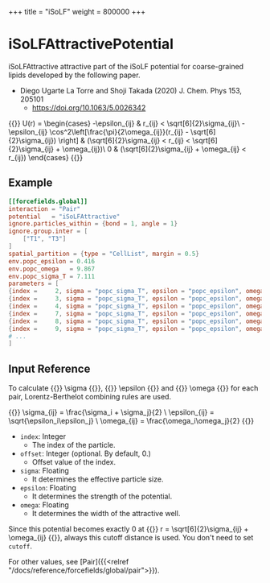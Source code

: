 +++
title = "iSoLF"
weight = 800000
+++

# iSoLFAttractivePotential

iSoLFAttractive attractive part of the iSoLF potential for coarse-grained lipids developed by the following paper.

- Diego Ugarte La Torre and Shoji Takada (2020) J. Chem. Phys 153, 205101
  - https://doi.org/10.1063/5.0026342

{{<katex display>}}
U(r) =
\begin{cases}
-\epsilon_{ij} & r_{ij} < \sqrt[6]{2}\sigma_{ij}\\
-\epsilon_{ij} \cos^2\left[\frac{\pi}{2\omega_{ij}}(r_{ij} - \sqrt[6]{2}\sigma_{ij}) \right] & (\sqrt[6]{2}\sigma_{ij} < r_{ij} < \sqrt[6]{2}\sigma_{ij} + \omega_{ij})\\
0 & (\sqrt[6]{2}\sigma_{ij} + \omega_{ij} < r_{ij})
\end{cases}
{{</katex>}}

## Example

```toml
[[forcefields.global]]
interaction = "Pair"
potential   = "iSoLFAttractive"
ignore.particles_within = {bond = 1, angle = 1}
ignore.group.inter = [
    ["T1", "T3"]
]
spatial_partition = {type = "CellList", margin = 0.5}
env.popc_epsilon = 0.416
env.popc_omega   = 9.867
env.popc_sigma_T = 7.111
parameters = [
{index =     2, sigma = "popc_sigma_T", epsilon = "popc_epsilon", omega = "popc_omega"},
{index =     3, sigma = "popc_sigma_T", epsilon = "popc_epsilon", omega = "popc_omega"},
{index =     4, sigma = "popc_sigma_T", epsilon = "popc_epsilon", omega = "popc_omega"},
{index =     7, sigma = "popc_sigma_T", epsilon = "popc_epsilon", omega = "popc_omega"},
{index =     8, sigma = "popc_sigma_T", epsilon = "popc_epsilon", omega = "popc_omega"},
{index =     9, sigma = "popc_sigma_T", epsilon = "popc_epsilon", omega = "popc_omega"},
# ...
]
```

## Input Reference

To calculate {{<katex>}} \sigma {{</katex>}}, {{<katex>}} \epsilon {{</katex>}} and {{<katex>}} \omega {{</katex>}} for each pair, Lorentz-Berthelot combining rules are used.

{{<katex display>}}
\sigma_{ij}   = \frac{\sigma_i + \sigma_j}{2} \\
\epsilon_{ij} = \sqrt{\epsilon_i\epsilon_j} \\
\omega_{ij}   = \frac{\omega_i\omega_j}{2}
{{</katex>}}

- `index`: Integer
  - The index of the particle.
- `offset`: Integer (optional. By default, 0.)
  - Offset value of the index.
- `sigma`: Floating
  - It determines the effective particle size.
- `epsilon`: Floating
  - It determines the strength of the potential.
- `omega`: Floating
  - It determines the width of the attractive well.

Since this potential becomes exactly 0 at {{<katex>}} r = \sqrt[6]{2}\sigma_{ij} + \omega_{ij} {{</katex>}}, always this cutoff distance is used. You don't need to set `cutoff`.

For other values, see [Pair]({{<relref "/docs/reference/forcefields/global/pair">}}).
